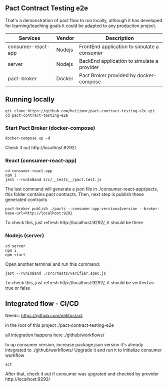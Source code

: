 ## Pact Contract Testing e2e

That's a demonstration of pact flow to run locally, although it has developed for learning/teaching goals it could be adapted to any production project.

| Services           | Vendor | Description                                 |
| ------------------ | ------ | ------------------------------------------- |
| consumer-react-app | Nodejs | FrontEnd application to simulate a consumer |
| server             | Nodejs | BackEnd application to simulate a provider  |
| pact-broker        | Docker | Pact Broker provided by docker-compose      |

## Running locally

```console
git clone https://github.com/heijimor/pact-contract-testing-e2e.git
cd pact-contract-testing-e2e
```

### Start Pact Broker (docker-compose)

```console
docker-compose up -d
```

Check it out http://localhost:9292/

### React (consumer-react-app)

```console
cd consumer-react-app
npm i
jest --runInBand src/__tests__/pact.test.js
```

The last command will generate a json file in ./consumer-react-app/pacts, this folder contains pact contracts.
Then, next step is publish these generated contracts

```console
pact-broker publish ./pacts --consumer-app-version=$version --broker-base-url=http://localhost:9292
```

To check this, just refresh http://localhost:9292/, it should be there

### Nodejs (server)

```console
cd server
npm i
npm start
```

Open another terminal and run this command:

```console
jest --runInBand ./src/tests/verifier.spec.js
```

To check this, just refresh http://localhost:9292/, it should be verified as true or false

## Integrated flow - CI/CD

Needs: https://github.com/nektos/act

in the root of this project ./pact-contract-testing-e2e

all integration happens here ./github/workflows/

to up consumer version, increase package.json version it's already integrated to ./github/workflows/
Upgrade it and run it to initialize consumer workflow

```console
act
```

After that, check it out if consumer was upgrated and checked by provider
http://localhost:9292/
